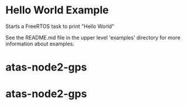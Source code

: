 # Hello World Example

Starts a FreeRTOS task to print "Hello World"

See the README.md file in the upper level 'examples' directory for more information about examples.
# atas-node2-gps
# atas-node2-gps
